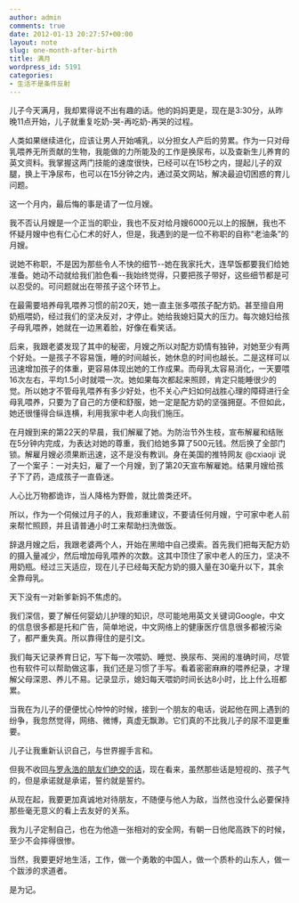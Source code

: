 ```yaml
---
author: admin
comments: true
date: 2012-01-13 20:27:57+00:00
layout: note
slug: one-month-after-birth
title: 满月
wordpress_id: 5191
categories:
- 生活不是条件反射
---
```


儿子今天满月，我却累得说不出有趣的话。他的妈妈更是，现在是3:30分，从昨晚11点开始，儿子就重复吃奶-哭-再吃奶-再哭的过程。

人类如果继续进化，应该让男人开始哺乳，以分担女人产后的劳累。作为一只对母乳喂养无所贡献的生物，我能做的力所能及的工作是换尿布，以及查新生儿养育的英文资料。我掌握这两门技能的速度很快，已经可以在15秒之内，提起儿子的双腿，换上干净尿布，也可以在15分钟之内，通过英文网站，解决最迫切困惑的育儿问题。

这一个月内，最后悔的事是请了一位月嫂。

我不否认月嫂是一个正当的职业，我也不反对给月嫂6000元以上的报酬，我也不怀疑月嫂中也有仁心仁术的好人，但是，我遇到的是一位不称职的自称“老油条”的月嫂。

说她不称职，不是因为那些令人不快的细节--她在我家托大，连早饭都要我们给她准备。她动不动就给我们脸色看--我始终觉得，只要把孩子带好，这些细节都是可以忍受的。可问题就出在带孩子这个环节上。

在最需要培养母乳喂养习惯的前20天，她一直主张多喂孩子配方奶。甚至擅自用奶瓶喂奶，经过我们的坚决反对，才停止。她给我媳妇莫大的压力。每次媳妇给孩子母乳喂养，她就在一边黑着脸，好像在看笑话。

后来，我跟老婆发现了其中的秘密，月嫂之所以对配方奶情有独钟，对她至少有两个好处。一是孩子不容易饿，睡的时间越长，她休息的时间也越长。二是这样可以迅速增加孩子的体重，更容易体现出她的工作成果。而母乳太容易消化，一天要喂16次左右，平均1.5小时就喂一次。她如果每次都起来照顾，肯定只能睡很少的觉。所以她才不管母乳喂养有多少好处，也不关心产妇如何战胜心理的障碍进行全母乳喂养，只要为了自己的方便和舒服，她一定是配方奶的坚强拥趸。不但如此，她还很懂得合纵连横，利用我家中老人向我们施压。

在月嫂到来的第22天的早晨，我们解雇了她。为防治节外生枝，宣布解雇和结账在5分钟内完成，为表达对她的尊重，我们给她多算了500元钱。然后换了全部门锁。解雇月嫂必须果断迅速，这不是没有教训。身在美国的推特网友 @cxiaoji 说了一个案子：一对夫妇，雇了一个月嫂，到了第20天宣布解雇她。结果月嫂给孩子下了药，造成孩子一直昏迷。

人心比万物都诡诈，当人降格为野兽，就比兽类还坏。

所以，作为一个伺候过月子的人，我郑重建议，不要请任何月嫂，宁可家中老人前来帮忙照顾，并且请普通小时工来帮助扫洗做饭。

辞退月嫂之后，我跟老婆两个人，开始在黑暗中自己摸索。首先我们把每天配方奶的摄入量减少，然后增加母乳喂养的次数。这其中顶住了家中老人的压力，坚决不用奶瓶。经过三天适应，现在儿子已经每天配方奶的摄入量在30毫升以下，其余全靠母乳。

天下没有一对新爹新妈不焦虑的。

我们深信，要了解任何婴幼儿护理的知识，尽可能地用英文关键词Google，中文的信息很多都是托和广告，简单地说，中文网络上的健康医疗信息很多都被污染了，都严重失真。所以靠得住的是引文。

我们每天记录养育日记，写下每一次喂奶、睡觉、换尿布、哭闹的准确时间，尽管也有软件可以帮助做这事，我们还是习惯了手写。看着密密麻麻的喂养纪录，才理解父母深恩、养儿不易。记录显示，媳妇每天喂奶时间长达8小时，比上什么班都累。

当我在为儿子的便便忧心忡忡的时候，接到一个朋友的电话，说起他在网上遇到的纷争，我忽然觉得，网络、微博，真虚无飘渺。它们真的不比我儿子的尿不湿更重要。

儿子让我重新认识自己，与世界握手言和。

但我不收回[与罗永浩的朋友们绝交的话](http://www.baibanbao.net/mylife/to-all-my-friends-who-happen-to-know-mr-luoyonghao/)，现在看来，虽然那些话是短视的、孩子气的，但是承诺就是承诺，誓约就是誓约。

从现在起，我要更加真诚地对待朋友，不随便与他人为敌，当然也没什么必要保持那些毫无意义的看上去友好的关系。

我为儿子定制自己，也在为他造一张相对的安全网，有朝一日他爬高跌下的时候，至少不会摔得很惨。

当然，我要更好地生活，工作，做一个勇敢的中国人，做一个质朴的山东人，做一个跋涉的求道者。

是为记。

